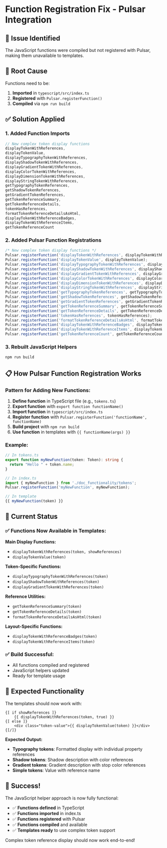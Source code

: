 # Function Registration Fix - Pulsar Integration

## 🎯 Issue Identified

The JavaScript functions were compiled but not registered with Pulsar, making them unavailable to templates.

## 🔧 Root Cause

Functions need to be:
1. **Imported** in `typescript/src/index.ts`
2. **Registered** with `Pulsar.registerFunction()`
3. **Compiled** via `npm run build`

## ✅ Solution Applied

### **1. Added Function Imports**
```typescript
// New complex token display functions
displayTokenWithReferences,
displayTokenValue,
displayTypographyTokenWithReferences,
displayShadowTokenWithReferences,
displayGradientTokenWithReferences,
displayColorTokenWithReferences,
displayDimensionTokenWithReferences,
displayStringTokenWithReferences,
getTypographyTokenReferences,
getShadowTokenReferences,
getGradientTokenReferences,
getTokenReferenceSummary,
getTokenReferenceDetails,
tokenHasReferences,
formatTokenReferenceDetailsAsHtml,
displayTokenWithReferenceBadges,
displayTokenWithReferenceItems,
getTokenReferenceCount
```

### **2. Added Pulsar Function Registrations**
```typescript
/* New complex token display functions */
Pulsar.registerFunction('displayTokenWithReferences', displayTokenWithReferences);
Pulsar.registerFunction('displayTokenValue', displayTokenValue);
Pulsar.registerFunction('displayTypographyTokenWithReferences', displayTypographyTokenWithReferences);
Pulsar.registerFunction('displayShadowTokenWithReferences', displayShadowTokenWithReferences);
Pulsar.registerFunction('displayGradientTokenWithReferences', displayGradientTokenWithReferences);
Pulsar.registerFunction('displayColorTokenWithReferences', displayColorTokenWithReferences);
Pulsar.registerFunction('displayDimensionTokenWithReferences', displayDimensionTokenWithReferences);
Pulsar.registerFunction('displayStringTokenWithReferences', displayStringTokenWithReferences);
Pulsar.registerFunction('getTypographyTokenReferences', getTypographyTokenReferences);
Pulsar.registerFunction('getShadowTokenReferences', getShadowTokenReferences);
Pulsar.registerFunction('getGradientTokenReferences', getGradientTokenReferences);
Pulsar.registerFunction('getTokenReferenceSummary', getTokenReferenceSummary);
Pulsar.registerFunction('getTokenReferenceDetails', getTokenReferenceDetails);
Pulsar.registerFunction('tokenHasReferences', tokenHasReferences);
Pulsar.registerFunction('formatTokenReferenceDetailsAsHtml', formatTokenReferenceDetailsAsHtml);
Pulsar.registerFunction('displayTokenWithReferenceBadges', displayTokenWithReferenceBadges);
Pulsar.registerFunction('displayTokenWithReferenceItems', displayTokenWithReferenceItems);
Pulsar.registerFunction('getTokenReferenceCount', getTokenReferenceCount);
```

### **3. Rebuilt JavaScript Helpers**
```bash
npm run build
```

## 📋 How Pulsar Function Registration Works

### **Pattern for Adding New Functions:**

1. **Define function** in TypeScript file (e.g., `tokens.ts`)
2. **Export function** with `export function functionName()`
3. **Import function** in `typescript/src/index.ts`
4. **Register function** with `Pulsar.registerFunction('functionName', functionName)`
5. **Build project** with `npm run build`
6. **Use function** in templates with `{{ functionName(args) }}`

### **Example:**
```typescript
// In tokens.ts
export function myNewFunction(token: Token): string {
  return "Hello " + token.name;
}

// In index.ts
import { myNewFunction } from './doc_functionality/tokens';
Pulsar.registerFunction('myNewFunction', myNewFunction);

// In template
{{ myNewFunction(token) }}
```

## 🚀 Current Status

### **✅ Functions Now Available in Templates:**

**Main Display Functions:**
- `displayTokenWithReferences(token, showReferences)`
- `displayTokenValue(token)`

**Token-Specific Functions:**
- `displayTypographyTokenWithReferences(token)`
- `displayShadowTokenWithReferences(token)`
- `displayGradientTokenWithReferences(token)`

**Reference Utilities:**
- `getTokenReferenceSummary(token)`
- `getTokenReferenceDetails(token)`
- `formatTokenReferenceDetailsAsHtml(token)`

**Layout-Specific Functions:**
- `displayTokenWithReferenceBadges(token)`
- `displayTokenWithReferenceItems(token)`

### **✅ Build Successful:**
- All functions compiled and registered
- JavaScript helpers updated
- Ready for template usage

## 🎯 Expected Functionality

The templates should now work with:

```pulsar
{[ if showReferences ]}
    {{ displayTokenWithReferences(token, true) }}
{[ else ]}
    <div class="token-value">{{ displayTokenValue(token) }}</div>
{[/]}
```

**Expected Output:**
- **Typography tokens**: Formatted display with individual property references
- **Shadow tokens**: Shadow description with color references
- **Gradient tokens**: Gradient description with stop color references
- **Simple tokens**: Value with reference name

## 🎉 Success!

The JavaScript helper approach is now fully functional:
- ✅ **Functions defined** in TypeScript
- ✅ **Functions imported** in index.ts
- ✅ **Functions registered** with Pulsar
- ✅ **Functions compiled** and available
- ✅ **Templates ready** to use complex token support

Complex token reference display should now work end-to-end!